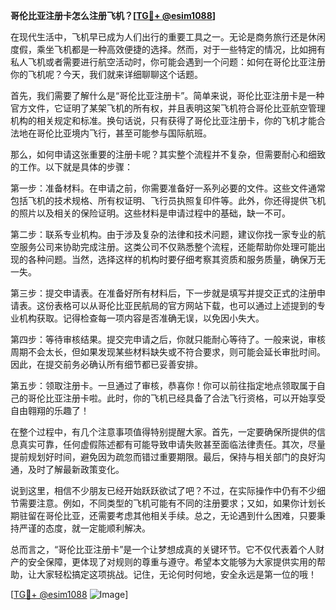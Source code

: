 **哥伦比亚注册卡怎么注册飞机？[[TG💪+ @esim1088](https://t.me/s/esim1088)]**

在现代生活中，飞机早已成为人们出行的重要工具之一。无论是商务旅行还是休闲度假，乘坐飞机都是一种高效便捷的选择。然而，对于一些特定的情况，比如拥有私人飞机或者需要进行航空活动时，你可能会遇到一个问题：如何在哥伦比亚注册你的飞机呢？今天，我们就来详细聊聊这个话题。

首先，我们需要了解什么是“哥伦比亚注册卡”。简单来说，哥伦比亚注册卡是一种官方文件，它证明了某架飞机的所有权，并且表明这架飞机符合哥伦比亚航空管理机构的相关规定和标准。换句话说，只有获得了哥伦比亚注册卡，你的飞机才能合法地在哥伦比亚境内飞行，甚至可能参与国际航班。

那么，如何申请这张重要的注册卡呢？其实整个流程并不复杂，但需要耐心和细致的工作。以下就是具体的步骤：

第一步：准备材料。在申请之前，你需要准备好一系列必要的文件。这些文件通常包括飞机的技术规格、所有权证明、飞行员执照复印件等。此外，你还得提供飞机的照片以及相关的保险证明。这些材料是申请过程中的基础，缺一不可。

第二步：联系专业机构。由于涉及复杂的法律和技术问题，建议你找一家专业的航空服务公司来协助完成注册。这类公司不仅熟悉整个流程，还能帮助你处理可能出现的各种问题。当然，选择这样的机构时要仔细考察其资质和服务质量，确保万无一失。

第三步：提交申请表。在准备好所有材料后，下一步就是填写并提交正式的注册申请表。这份表格可以从哥伦比亚民航局的官方网站下载，也可以通过上述提到的专业机构获取。记得检查每一项内容是否准确无误，以免因小失大。

第四步：等待审核结果。提交完申请之后，你就只能耐心等待了。一般来说，审核周期不会太长，但如果发现某些材料缺失或不符合要求，则可能会延长审批时间。因此，在提交前务必确认所有细节都已妥善安排。

第五步：领取注册卡。一旦通过了审核，恭喜你！你可以前往指定地点领取属于自己的哥伦比亚注册卡啦。此时，你的飞机已经具备了合法飞行资格，可以开始享受自由翱翔的乐趣了！

在整个过程中，有几个注意事项值得特别提醒大家。首先，一定要确保所提供的信息真实可靠，任何虚假陈述都有可能导致申请失败甚至面临法律责任。其次，尽量提前规划好时间，避免因为疏忽而错过重要期限。最后，保持与相关部门的良好沟通，及时了解最新政策变化。

说到这里，相信不少朋友已经开始跃跃欲试了吧？不过，在实际操作中仍有不少细节需要注意。例如，不同类型的飞机可能有不同的注册要求；又如，如果你计划长期驻留在哥伦比亚，还需要考虑其他相关手续。总之，无论遇到什么困难，只要秉持严谨的态度，就一定能顺利解决。

总而言之，“哥伦比亚注册卡”是一个让梦想成真的关键环节。它不仅代表着个人财产的安全保障，更体现了对规则的尊重与遵守。希望本文能够为大家提供实用的帮助，让大家轻松搞定这项挑战。记住，无论何时何地，安全永远是第一位的哦！

[[TG💪+ @esim1088](https://t.me/s/esim1088) ![Image](https://i.postimg.cc/4NQfJmqS/Snipaste-2025-05-13-00-14-12.png)]